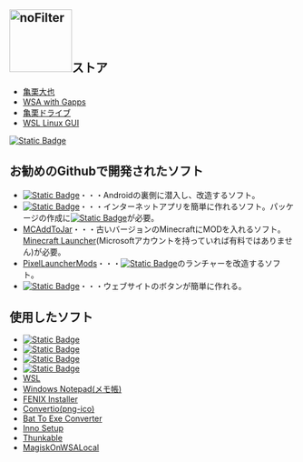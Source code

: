 ## [<img width="110" alt="noFilter" src="https://github.com/user-attachments/assets/58297369-9446-4ebd-b2bb-e4a69cd43916">](https://daiya2024.blogspot.com/)ストア
- [亀栗大也](https://kamekuridaiya.github.io/kamekuridaiya/)
- [WSA with Gapps](https://kamekuridaiya.github.io/WSA-with-Gapps-Japanese/)
- [亀栗ドライブ](https://kamekuridaiya.github.io/kamekuridrive/)
- [WSL Linux GUI](https://kamekuridaiya.github.io/WSL-Linux-GUI/)

[![Static Badge](https://img.shields.io/badge/%E4%BA%80%E6%A0%97%E5%A4%A7%E4%B9%9F-%E3%83%95%E3%82%A9%E3%83%AD%E3%83%BC-blue?logo=Github)](https://github.com/kamekuridaiya)
## お勧めのGithubで開発されたソフト
- [![Static Badge](https://img.shields.io/badge/Magisk-white?logo=magisk)](https://topjohnwu.github.io/Magisk/)・・・Androidの裏側に潜入し、改造するソフト。
- [![Static Badge](https://img.shields.io/badge/Electron%20Fiddle-white?logo=electronfiddle)](https://www.electronjs.org/ja/fiddle)・・・インターネットアプリを簡単に作れるソフト。パッケージの作成に[![Static Badge](https://img.shields.io/badge/Node.js-white?logo=nodedotjs)](https://nodejs.org/en)が必要。
- [MCAddToJar](https://kusaanko.github.io/OldMCPatcher/#:~:text=minecraft.client.OldMCPatcher-,MCAddToJar,-OldMCPatcher%E5%B0%8E%E5%85%A5%E3%82%B5%E3%83%9D%E3%83%BC%E3%83%88)・・・古いバージョンのMinecraftにMODを入れるソフト。[Minecraft Launcher](https://www.xbox.com/ja-JP/games/store/minecraft-launcher/9pgw18npbzv5?ocid=storeforweb)(Microsoftアカウントを持っていれば有料ではありません)が必要。
- [PixelLauncherMods](https://github.com/KieronQuinn/PixelLauncherMods/releases)・・・[![Static Badge](https://img.shields.io/badge/Google%20Pixel-white?logo=google)](https://store.google.com/jp/category/phones?hl=ja)のランチャーを改造するソフト。
- [![Static Badge](https://img.shields.io/badge/Shields.io-black?logo=shieldsdotio)](https://shields.io/)・・・ウェブサイトのボタンが簡単に作れる。
## 使用したソフト
- [![Static Badge](https://img.shields.io/badge/Ubuntu-white?logo=ubuntu)](https://apps.microsoft.com/detail/9pdxgncfsczv?hl=ja-jp&gl=JP)
- [![Static Badge](https://img.shields.io/badge/Git-white?logo=git)](https://git-scm.com/book/ja/v2/%E4%BD%BF%E3%81%84%E5%A7%8B%E3%82%81%E3%82%8B-Git%E3%81%AE%E3%82%A4%E3%83%B3%E3%82%B9%E3%83%88%E3%83%BC%E3%83%AB)
- [![Static Badge](https://img.shields.io/badge/Github-black?logo=github)](https://github.com/)
- [![Static Badge](https://img.shields.io/badge/Shields.io-black?logo=shieldsdotio)](https://shields.io/)
- [WSL](https://aka.ms/wslstorepage)
- [Windows Notepad(メモ帳)](https://apps.microsoft.com/detail/9msmlrh6lzf3?hl=ja-jp&gl=JP)
- [FENIX Installer](https://fenix-pc.blog.jp/FENIX_Installer#gsc.tab=0)
- [Convertio(png-ico)](https://convertio.co/ja/png-ico/)
- [Bat To Exe Converter](https://softaro.net/FileCompression/Bat_To_Exe_Converter.html)
- [Inno Setup](https://jrsoftware.org/isdl.php)
- [Thunkable](https://x.thunkable.com/)
- [MagiskOnWSALocal](https://github.com/LSPosed/MagiskOnWSALocal)
